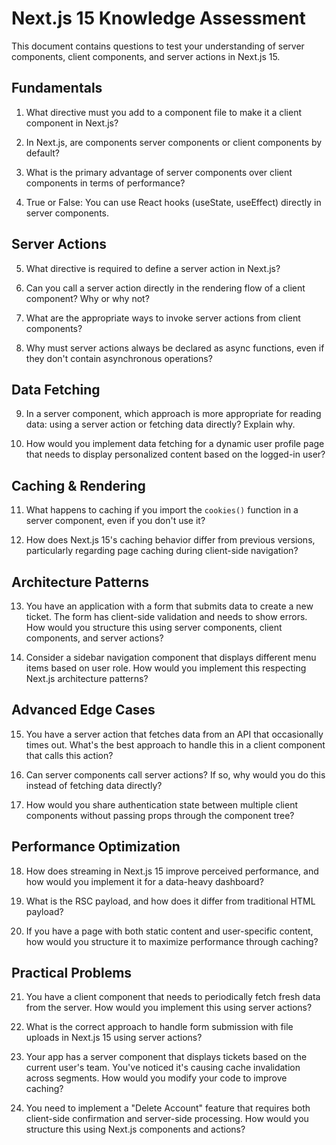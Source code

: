 # Next.js 15 Knowledge Assessment

This document contains questions to test your understanding of server components, client components, and server actions in Next.js 15.

## Fundamentals

1. What directive must you add to a component file to make it a client component in Next.js?

2. In Next.js, are components server components or client components by default?

3. What is the primary advantage of server components over client components in terms of performance?

4. True or False: You can use React hooks (useState, useEffect) directly in server components.

## Server Actions

5. What directive is required to define a server action in Next.js?

6. Can you call a server action directly in the rendering flow of a client component? Why or why not?

7. What are the appropriate ways to invoke server actions from client components?

8. Why must server actions always be declared as async functions, even if they don't contain asynchronous operations?

## Data Fetching

9. In a server component, which approach is more appropriate for reading data: using a server action or fetching data directly? Explain why.

10. How would you implement data fetching for a dynamic user profile page that needs to display personalized content based on the logged-in user?

## Caching & Rendering

11. What happens to caching if you import the `cookies()` function in a server component, even if you don't use it?

12. How does Next.js 15's caching behavior differ from previous versions, particularly regarding page caching during client-side navigation?

## Architecture Patterns

13. You have an application with a form that submits data to create a new ticket. The form has client-side validation and needs to show errors. How would you structure this using server components, client components, and server actions?

14. Consider a sidebar navigation component that displays different menu items based on user role. How would you implement this respecting Next.js architecture patterns?

## Advanced Edge Cases

15. You have a server action that fetches data from an API that occasionally times out. What's the best approach to handle this in a client component that calls this action?

16. Can server components call server actions? If so, why would you do this instead of fetching data directly?

17. How would you share authentication state between multiple client components without passing props through the component tree?

## Performance Optimization

18. How does streaming in Next.js 15 improve perceived performance, and how would you implement it for a data-heavy dashboard?

19. What is the RSC payload, and how does it differ from traditional HTML payload?

20. If you have a page with both static content and user-specific content, how would you structure it to maximize performance through caching?

## Practical Problems

21. You have a client component that needs to periodically fetch fresh data from the server. How would you implement this using server actions?

22. What is the correct approach to handle form submission with file uploads in Next.js 15 using server actions?

23. Your app has a server component that displays tickets based on the current user's team. You've noticed it's causing cache invalidation across segments. How would you modify your code to improve caching?

24. You need to implement a "Delete Account" feature that requires both client-side confirmation and server-side processing. How would you structure this using Next.js components and actions?
